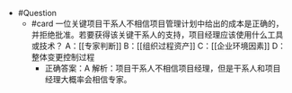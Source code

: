 - #Question
	- #card 一位关键项目干系人不相信项目管理计划中给出的成本是正确的，并拒绝批准。若要获得该关键干系人的支持，项目经理应该使用什么工具或技术？
	  A：[[专家判断]]
	  B：[[组织过程资产]]
	  C：[[企业环境因素]]
	  D：整体变更控制过程
		- 正确答案：A
		  解析：项目干系人不相信项目经理，但是干系人和项目经理大概率会相信专家。